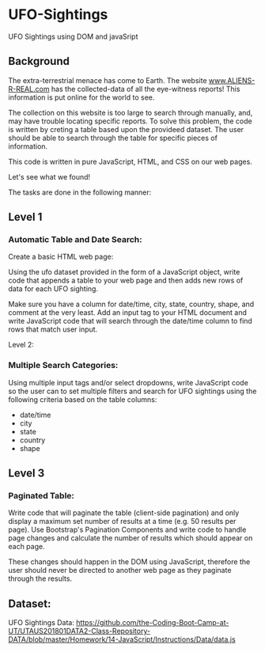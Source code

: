 # UFO-Sightings
UFO Sightings using DOM and javaSript

## Background

The extra-terrestrial menace has come to Earth. The website www.ALIENS-R-REAL.com has the  collected-data of all the eye-witness reports! 
This information is put online for the world to see.

The collection on this website is too large to search through manually, and, may have trouble locating specific reports.
To solve this problem, the code is written by creting a table based upon the provideed dataset. The user should be able to search through the table for specific pieces of information.

This code is written in pure JavaScript, HTML, and CSS on our web pages.

Let's see what we found!

The tasks are done in the following manner:

## Level 1

### Automatic Table and Date Search:

Create a basic HTML web page:

Using the ufo dataset provided in the form of a JavaScript object, write code that appends a table to your web page and then adds new rows of data for each UFO sighting.

Make sure you have a column for date/time, city, state, country, shape, and comment at the very least.
Add an input tag to your HTML document and write JavaScript code that will search through the date/time column to find rows that match user input.

Level 2: 
### Multiple Search Categories:

Using multiple input tags and/or select dropdowns, write JavaScript code so the user can to set multiple filters and search for UFO sightings using the following criteria based on the table columns:

* date/time
* city
* state
* country
* shape

## Level 3

### Paginated Table:

Write code that will paginate the table (client-side pagination) and only display a maximum set number of results at a time (e.g. 50 results per page). Use Bootstrap's Pagination Components and write code to handle page changes and calculate the number of results which should appear on each page.

These changes should happen in the DOM using JavaScript, therefore the user should never be directed to another web page as they paginate through the results.

## Dataset:

UFO Sightings Data: https://github.com/the-Coding-Boot-Camp-at-UT/UTAUS201801DATA2-Class-Repository-DATA/blob/master/Homework/14-JavaScript/Instructions/Data/data.js

